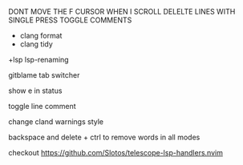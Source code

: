 
DONT MOVE THE F CURSOR WHEN I SCROLL
DELELTE LINES WITH SINGLE PRESS
TOGGLE COMMENTS

+ clang format
+ clang tidy

+lsp
lsp-renaming

gitblame
tab switcher

show e in status

toggle line comment

change cland warnings style

backspace and delete + ctrl to remove words in all modes

checkout https://github.com/Slotos/telescope-lsp-handlers.nvim
